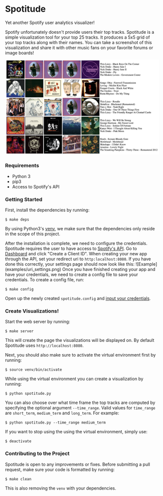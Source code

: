 # Spotitude

Yet another Spotify user analytics visualizer!

Spotify unfortunately doesn't provide users their top tracks. Spotitude is a simple visualization tool for your top 25 tracks. It produces a 5x5 grid of your top tracks along with their names.
You can take a screenshot of this visualization and share it with other music fans on your favorite forums or image boards!

![Example](examples/example.png)

### Requirements
* Python 3
* pip3
* Access to Spotify's API

### Getting Started

First, install the dependencies by running:

```
$ make deps
```

By using Python3's [venv](https://docs.python.org/3/library/venv.html), we make sure that the dependencies only reside in the scope of this project.

After the installation is complete, we need to configure the credentials. Spotitude requires the user to have access to [Spotify's API](https://developer.spotify.com/). Go to [Dashboard](https://developer.spotify.com/dashboard/applications) and click "Create a Client ID". When creating your new app through the API, set your redirect uri to `http:localhost:8080`.
If you have done this correctly, your settings page should now look like this:
![Example] (examples/uri_settings.png)
Once you have finished creating your app and have your credentials, we need to create a config file to save your credentials. To create a config file, run:

```
$ make config
```

Open up the newly created `spotitude.config` and [input your credentials](SETUP.md).

### Create Visualizations!

Start the web server by running:

```
$ make server
```

This will create the page the visualizations will be displayed on. By default Spotitude uses `http://localhost:8080`.

Next, you should also make sure to activate the virtual environment first by running:

```
$ source venv/bin/activate
```

While using the virtual environment you can create a visualization by running:

```
$ python spotitude.py
```

You can also choose over what time frame the top tracks are computed by specifying the optional argument `--time_range`. Valid values for `time_range` are `short_term`, `medium_term` and `long_term`. For example:

```
$ python spotitude.py --time_range medium_term
```

If you want to stop using the using the virtual environment, simply use:
```
$ deactivate
``` 

### Contributing to the Project

Spotitude is open to any improvements or fixes. Before submitting a pull request, make sure your code is formatted by running:

```
$ make clean
```

This is also removing the `venv` with your dependencies.